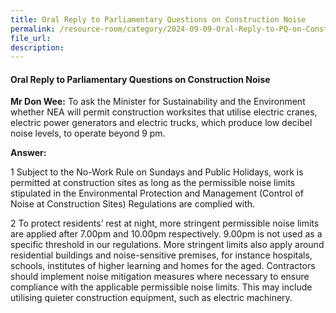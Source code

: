 ```yaml
---
title: Oral Reply to Parliamentary Questions on Construction Noise
permalink: /resource-room/category/2024-09-09-Oral-Reply-to-PQ-on-Construction-Noise
file_url:
description:
---
```

 
#### Oral Reply to Parliamentary Questions on Construction Noise

**Mr Don Wee:** To ask the Minister for Sustainability and the Environment
whether NEA will permit construction worksites that utilise electric cranes, electric
power generators and electric trucks, which produce low decibel noise levels, to
operate beyond 9 pm.

**Answer:**  

1 Subject to the No-Work Rule on Sundays and Public Holidays, work is
permitted at construction sites as long as the permissible noise limits stipulated in
the Environmental Protection and Management (Control of Noise at Construction
Sites) Regulations are complied with.

2 To protect residents’ rest at night, more stringent permissible noise limits are
applied after 7.00pm and 10.00pm respectively. 9.00pm is not used as a specific
threshold in our regulations. More stringent limits also apply around residential
buildings and noise-sensitive premises, for instance hospitals, schools, institutes of
higher learning and homes for the aged. Contractors should implement noise
mitigation measures where necessary to ensure compliance with the applicable
permissible noise limits. This may include utilising quieter construction equipment,
such as electric machinery.
